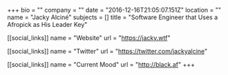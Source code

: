 +++
bio = ""
company = ""
date = "2016-12-16T21:05:07.151Z"
location = ""
name = "Jacky Alciné"
subjects = []
title = "Software Engineer that Uses a Afropick as His Leader Key"

[[social_links]]
  name = "Website"
  url = "https://jacky.wtf"

[[social_links]]
  name = "Twitter"
  url = "https://twitter.com/jackyalcine"

[[social_links]]
  name = "Current Mood"
  url = "http://black.af"
+++
